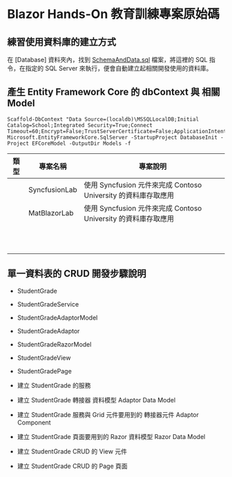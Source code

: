 # Blazor Hands-On 教育訓練專案原始碼

## 練習使用資料庫的建立方式

在 [Database] 資料夾內，找到 [SchemaAndData.sql](Database/SchemaAndData.sql) 檔案，將這裡的 SQL 指令，在指定的 SQL Server 來執行，便會自動建立起相關開發使用的資料庫。

## 產生 Entity Framework Core 的 dbContext 與 相關 Model

```
Scaffold-DbContext "Data Source=(localdb)\MSSQLLocalDB;Initial Catalog=School;Integrated Security=True;Connect Timeout=60;Encrypt=False;TrustServerCertificate=False;ApplicationIntent=ReadWrite;MultiSubnetFailover=False" Microsoft.EntityFrameworkCore.SqlServer -StartupProject DatabaseInit -Project EFCoreModel -OutputDir Models -f
```

|類型|專案名稱|專案說明|
|-|-|-|
||SyncfusionLab|使用 Syncfusion 元件來完成 Contoso University 的資料庫存取應用|
||MatBlazorLab|使用 Syncfusion 元件來完成 Contoso University 的資料庫存取應用|
||||
||||
||||
||||
||||
||||
||||
||||
||||
||||
||||

## 單一資料表的 CRUD 開發步驟說明

* StudentGrade
* StudentGradeService
* StudentGradeAdaptorModel
* StudentGradeAdaptor
* StudentGradeRazorModel
* StudentGradeView
* StudentGradePage

* 建立 StudentGrade 的服務
* 建立 StudentGrade 轉接器 資料模型 Adaptor Data Model
* 建立 StudentGrade 服務與 Grid 元件要用到的 轉接器元件 Adaptor Component
* 建立 StudentGrade 頁面要用到的 Razor 資料模型 Razor Data Model
* 建立 StudentGrade CRUD 的 View 元件
* 建立 StudentGrade CRUD 的 Page 頁面


